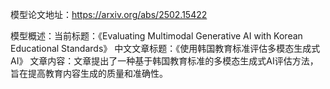 模型论文地址：https://arxiv.org/abs/2502.15422

模型概述：当前标题：《Evaluating Multimodal Generative AI with Korean Educational Standards》
中文文章标题：《使用韩国教育标准评估多模态生成式AI》
文章内容：文章提出了一种基于韩国教育标准的多模态生成式AI评估方法，旨在提高教育内容生成的质量和准确性。
